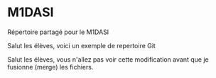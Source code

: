 # M1DASI
Répertoire partagé pour le M1DASI

Salut les élèves, voici un exemple de repertoire Git

Salut les élèves, vous n'allez pas voir cette modification avant que je fusionne (merge) les fichiers.

